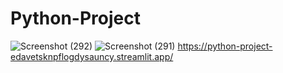 # Python-Project
![Screenshot (292)](https://github.com/celestinekubuafor/Python-Project/assets/150568679/dfe62e57-b2d6-4239-bd75-cf8555d7b777)
![Screenshot (291)](https://github.com/celestinekubuafor/Python-Project/assets/150568679/7b84ee02-1ba4-4e5a-984f-f3da2371ed50)
https://python-project-edavetsknpflogdysauncy.streamlit.app/
